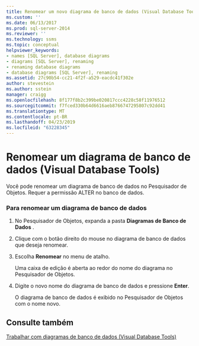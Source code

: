 ```yaml
---
title: Renomear um novo diagrama de banco de dados (Visual Database Tools) | Microsoft Docs
ms.custom: ''
ms.date: 06/13/2017
ms.prod: sql-server-2014
ms.reviewer: ''
ms.technology: ssms
ms.topic: conceptual
helpviewer_keywords:
- names [SQL Server], database diagrams
- diagrams [SQL Server], renaming
- renaming database diagrams
- database diagrams [SQL Server], renaming
ms.assetid: 27c90b54-cc21-4f2f-a529-eacdc41f302e
author: stevestein
ms.author: sstein
manager: craigg
ms.openlocfilehash: 8f177f8b2c399be020817ccc4228c58f11976512
ms.sourcegitcommit: f7fced330b64d6616aeb8766747295807c92dd41
ms.translationtype: MT
ms.contentlocale: pt-BR
ms.lasthandoff: 04/23/2019
ms.locfileid: "63228345"
---
```

# <a name="rename-a-database-diagram-visual-database-tools"></a>Renomear um diagrama de banco de dados (Visual Database Tools)
  Você pode renomear um diagrama de banco de dados no Pesquisador de Objetos. Requer a permissão ALTER no banco de dados.  
  
### <a name="to-rename-a-database-diagram"></a>Para renomear um diagrama de banco de dados  
  
1.  No Pesquisador de Objetos, expanda a pasta **Diagramas de Banco de Dados** .  
  
2.  Clique com o botão direito do mouse no diagrama de banco de dados que deseja renomear.  
  
3.  Escolha **Renomear** no menu de atalho.  
  
     Uma caixa de edição é aberta ao redor do nome do diagrama no Pesquisador de Objetos.  
  
4.  Digite o novo nome do diagrama de banco de dados e pressione **Enter**.  
  
     O diagrama de banco de dados é exibido no Pesquisador de Objetos com o nome novo.  
  
## <a name="see-also"></a>Consulte também  
 [Trabalhar com diagramas de banco de dados &#40;Visual Database Tools&#41;](visual-database-tools.md)  
  
  
